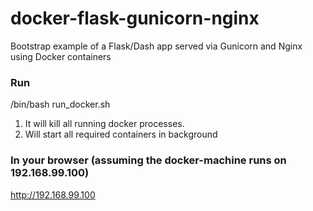 # docker-flask-gunicorn-nginx
Bootstrap example of a Flask/Dash app served via Gunicorn and Nginx using Docker containers


### Run

/bin/bash run_docker.sh

1. It will kill all running docker processes.
2. Will start all required containers in background

### In your browser (assuming the docker-machine runs on 192.168.99.100)

http://192.168.99.100
